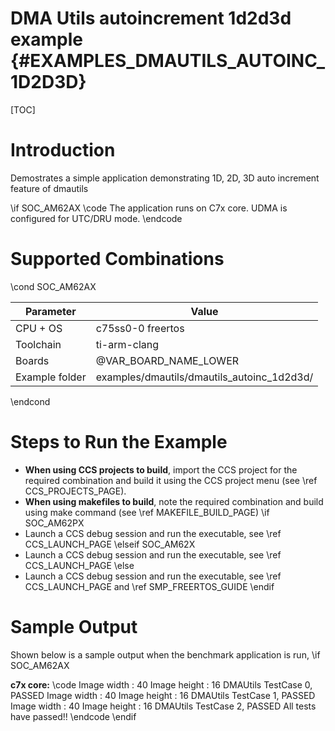 # DMA Utils autoincrement 1d2d3d example {#EXAMPLES_DMAUTILS_AUTOINC_1D2D3D}

[TOC]

# Introduction

Demostrates a simple application demonstrating 1D, 2D, 3D auto increment feature of dmautils

\if SOC_AM62AX
\code
The application runs on C7x core. UDMA is configured for UTC/DRU mode.
\endcode

# Supported Combinations

\cond SOC_AM62AX

 Parameter      | Value
 ---------------|-----------
 CPU + OS       | c75ss0-0 freertos
 Toolchain      | ti-arm-clang
 Boards         | @VAR_BOARD_NAME_LOWER
 Example folder | examples/dmautils/dmautils_autoinc_1d2d3d/

\endcond


# Steps to Run the Example

- **When using CCS projects to build**, import the CCS project for the required combination
  and build it using the CCS project menu (see \ref CCS_PROJECTS_PAGE).
- **When using makefiles to build**, note the required combination and build using
  make command (see \ref MAKEFILE_BUILD_PAGE)
\if SOC_AM62PX
- Launch a CCS debug session and run the executable, see \ref CCS_LAUNCH_PAGE
\elseif SOC_AM62X
- Launch a CCS debug session and run the executable, see \ref CCS_LAUNCH_PAGE
\else
- Launch a CCS debug session and run the executable, see \ref CCS_LAUNCH_PAGE and \ref SMP_FREERTOS_GUIDE
\endif

# Sample Output

Shown below is a sample output when the benchmark application is run,
\if SOC_AM62AX

**c7x core:**
\code
Image width : 40
Image height : 16
DMAUtils TestCase 0,        PASSED
Image width : 40
Image height : 16
DMAUtils TestCase 1,        PASSED
Image width : 40
Image height : 16
DMAUtils TestCase 2,        PASSED
All tests have passed!!
\endcode
\endif
